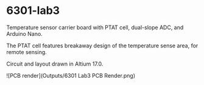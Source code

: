 # 6301-lab3
Temperature sensor carrier board with PTAT cell, dual-slope ADC, and Arduino Nano.

The PTAT cell features breakaway design of the temperature sense area, for remote sensing.

Circuit and layout drawn in Altium 17.0.

![PCB render](Outputs/6301 Lab3 PCB Render.png)
